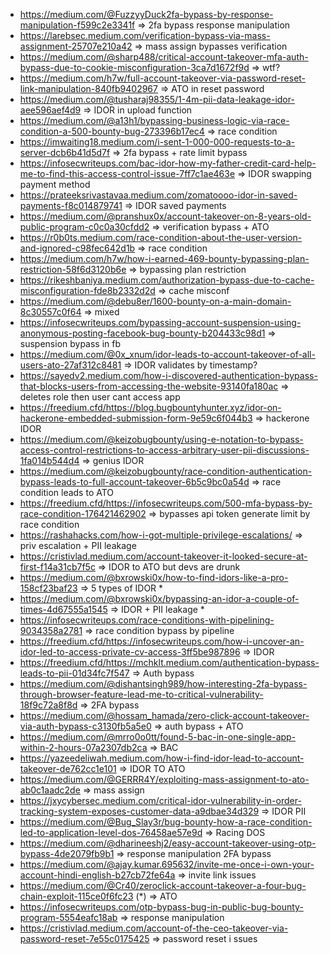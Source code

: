 - https://medium.com/@FuzzyyDuck2fa-bypass-by-response-manipulation-f599c2e3341f => 2fa bypass response manipulation
- https://larebsec.medium.com/verification-bypass-via-mass-assignment-25707e210a42 => mass assign bypasses verification
- https://medium.com/@sharp488/critical-account-takeover-mfa-auth-bypass-due-to-cookie-misconfiguration-3ca7d1672f9d => wtf?
- https://medium.com/h7w/full-account-takeover-via-password-reset-link-manipulation-840fb9402967 => ATO in reset password
- https://medium.com/@tusharaj98355/1-4m-pii-data-leakage-idor-aee596aef4d9 => IDOR in upload function
- https://medium.com/@a13h1/bypassing-business-logic-via-race-condition-a-500-bounty-bug-273396b17ec4 => race condition
- https://imwaiting18.medium.com/i-sent-1-000-000-requests-to-a-server-dcb6b41d5d7f => 2fa bypass + rate limit bypass
- https://infosecwriteups.com/bac-idor-how-my-father-credit-card-help-me-to-find-this-access-control-issue-7ff7c1ae463e => IDOR swapping payment method
- https://prateeksrivastavaa.medium.com/zomatoooo-idor-in-saved-payments-f8c014879741 => IDOR saved payments
- https://medium.com/@pranshux0x/account-takeover-on-8-years-old-public-program-c0c0a30cfdd2 => verification bypass + ATO
- https://r0b0ts.medium.com/race-condition-about-the-user-version-and-ignored-c98fec642d1b => race condition
- https://medium.com/h7w/how-i-earned-469-bounty-bypassing-plan-restriction-58f6d3120b6e => bypassing plan restriction
- https://rikeshbaniya.medium.com/authorization-bypass-due-to-cache-misconfiguration-fde8b2332d2d => cache misconf
- https://medium.com/@debu8er/1600-bounty-on-a-main-domain-8c30557c0f64 => mixed
- https://infosecwriteups.com/bypassing-account-suspension-using-anonymous-posting-facebook-bug-bounty-b204433c98d1 => suspension bypass in fb
- https://medium.com/@0x_xnum/idor-leads-to-account-takeover-of-all-users-ato-27af312c8481 => IDOR validates by timestamp?
- https://sayedv2.medium.com/how-i-discovered-authentication-bypass-that-blocks-users-from-accessing-the-website-93140fa180ac => deletes role then user cant access app
- https://freedium.cfd/https://blog.bugbountyhunter.xyz/idor-on-hackerone-embedded-submission-form-9e59c6f044b3 => hackerone IDOR
- https://medium.com/@keizobugbounty/using-e-notation-to-bypass-access-control-restrictions-to-access-arbitrary-user-pii-discussions-1fa014b544d4 => genius IDOR
- https://medium.com/@keizobugbounty/race-condition-authentication-bypass-leads-to-full-account-takeover-6b5c9bc0a54d => race condition leads to ATO
- https://freedium.cfd/https://infosecwriteups.com/500-mfa-bypass-by-race-condition-176421462902 => bypasses api token generate limit by race condition
- https://rashahacks.com/how-i-got-multiple-privilege-escalations/ => priv escalation + PII leakage
- https://cristivlad.medium.com/account-takeover-it-looked-secure-at-first-f14a31cb7f5c => IDOR to ATO but devs are drunk
- https://medium.com/@bxrowski0x/how-to-find-idors-like-a-pro-158cf23baf23 => 5 types of IDOR \*
- https://medium.com/@bxrowski0x/bypassing-an-idor-a-couple-of-times-4d67555a1545 => IDOR + PII leakage \*
- https://infosecwriteups.com/race-conditions-with-pipelining-9034358a2781 => race condition bypass by pipeline
- https://freedium.cfd/https://infosecwriteups.com/how-i-uncover-an-idor-led-to-access-private-cv-access-3ff5be987896 => IDOR
- https://freedium.cfd/https://mchklt.medium.com/authentication-bypass-leads-to-pii-01d34fc7f547 => Auth bypass
- https://medium.com/@dishantsingh989/how-interesting-2fa-bypass-through-browser-feature-lead-me-to-critical-vulnerability-18f9c72a8f8d => 2FA bypass
- https://medium.com/@hossam_hamada/zero-click-account-takeover-via-auth-bypass-c3130fb5a5e0 => auth bypass + ATO
- https://medium.com/@mrro0o0tt/found-5-bac-in-one-single-app-within-2-hours-07a2307db2ca => BAC
- https://yazeedeliwah.medium.com/how-i-find-idor-lead-to-account-takeover-de762cc1e101 => IDOR TO ATO
- https://medium.com/@GERRR4Y/exploiting-mass-assignment-to-ato-ab0c1aadc2de => mass assign
- https://jxycybersec.medium.com/critical-idor-vulnerability-in-order-tracking-system-exposes-customer-data-a9dbae34d329 => IDOR PII
- https://medium.com/@Bug_Slay3r/bug-bounty-how-a-race-condition-led-to-application-level-dos-76458ae57e9d => Racing DOS
- https://medium.com/@dharineeshj2/easy-account-takeover-using-otp-bypass-4de2079fb9b1 => response manipulation 2FA bypass
- https://medium.com/@ajay.kumar.695632/invite-me-once-i-own-your-account-hindi-english-b27cb72fe64a => invite link issues
- https://medium.com/@Cr40/zeroclick-account-takeover-a-four-bug-chain-exploit-115ce0f6fc23 (\*) => ATO
- https://infosecwriteups.com/otp-bypass-bug-in-public-bug-bounty-program-5554eafc18ab => response manipulation
- https://cristivlad.medium.com/account-of-the-ceo-takeover-via-password-reset-7e55c0175425 => password reset i ssues
